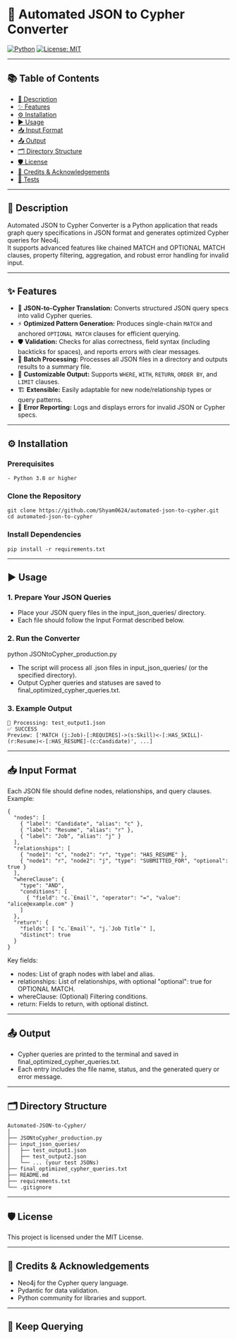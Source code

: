 # 🚀 Automated JSON to Cypher Converter

[![Python](https://img.shields.io/badge/python-3.8%2B-blue.svg)](https://www.python.org/)
[![License: MIT](https://img.shields.io/badge/License-MIT-yellow.svg)](LICENSE)

---

## 📚 Table of Contents

- [📝 Description](#-description)
- [✨ Features](#-features)
- [⚙️ Installation](#️-installation)
- [▶️ Usage](#-usage)
- [📥 Input Format](#-input-format)
- [📤 Output](#-output)
- [🗂️ Directory Structure](#-directory-structure)
- [🛡️ License](#-license)
- [🙏 Credits & Acknowledgements](#-credits--acknowledgements)
- [🧪 Tests](#-tests)

---

## 📝 Description

Automated JSON to Cypher Converter is a Python application that reads graph query specifications in JSON format and generates optimized Cypher queries for Neo4j.  
It supports advanced features like chained MATCH and OPTIONAL MATCH clauses, property filtering, aggregation, and robust error handling for invalid input.

---

## ✨ Features

- 🔄 **JSON-to-Cypher Translation:** Converts structured JSON query specs into valid Cypher queries.
- ⚡ **Optimized Pattern Generation:** Produces single-chain `MATCH` and anchored `OPTIONAL MATCH` clauses for efficient querying.
- 🛡️ **Validation:** Checks for alias correctness, field syntax (including backticks for spaces), and reports errors with clear messages.
- 📂 **Batch Processing:** Processes all JSON files in a directory and outputs results to a summary file.
- 🧩 **Customizable Output:** Supports `WHERE`, `WITH`, `RETURN`, `ORDER BY`, and `LIMIT` clauses.
- 🏗️ **Extensible:** Easily adaptable for new node/relationship types or query patterns.
- 🚨 **Error Reporting:** Logs and displays errors for invalid JSON or Cypher specs.

---

## ⚙️ Installation

### Prerequisites
```
- Python 3.8 or higher
```

### Clone the Repository

```
git clone https://github.com/Shyam0624/automated-json-to-cypher.git  
cd automated-json-to-cypher
```

### Install Dependencies

```
pip install -r requirements.txt
```

---

## ▶️ Usage

### 1. Prepare Your JSON Queries

- Place your JSON query files in the input_json_queries/ directory.
- Each file should follow the Input Format described below.

### 2. Run the Converter

python JSONtoCypher_production.py

- The script will process all .json files in input_json_queries/ (or the specified directory).
- Output Cypher queries and statuses are saved to final_optimized_cypher_queries.txt.

### 3. Example Output

```
📁 Processing: test_output1.json  
✅ SUCCESS  
Preview: ['MATCH (j:Job)-[:REQUIRES]->(s:Skill)<-[:HAS_SKILL]-(r:Resume)<-[:HAS_RESUME]-(c:Candidate)', ...]
```

---

## 📥 Input Format


Each JSON file should define nodes, relationships, and query clauses.  
Example:
```
{
  "nodes": [
    { "label": "Candidate", "alias": "c" },
    { "label": "Resume", "alias": "r" },
    { "label": "Job", "alias": "j" }
  ],
  "relationships": [
    { "node1": "c", "node2": "r", "type": "HAS_RESUME" },
    { "node1": "r", "node2": "j", "type": "SUBMITTED_FOR", "optional": true }
  ],
  "whereClause": {
    "type": "AND",
    "conditions": [
      { "field": "c.`Email`", "operator": "=", "value": "alice@example.com" }
    ]
  },
  "return": {
    "fields": [ "c.`Email`", "j.`Job Title`" ],
    "distinct": true
  }
}
```

Key fields:
- nodes: List of graph nodes with label and alias.
- relationships: List of relationships, with optional "optional": true for OPTIONAL MATCH.
- whereClause: (Optional) Filtering conditions.
- return: Fields to return, with optional distinct.

---

## 📤 Output

- Cypher queries are printed to the terminal and saved in final_optimized_cypher_queries.txt.
- Each entry includes the file name, status, and the generated query or error message.

---

## 🗂️ Directory Structure

```
Automated-JSON-to-Cypher/
│
├── JSONtoCypher_production.py
├── input_json_queries/
│   ├── test_output1.json
│   ├── test_output2.json
│   └── ... (your test JSONs)
├── final_optimized_cypher_queries.txt
├── README.md
├── requirements.txt
└── .gitignore
```

---
## 🛡️ License

This project is licensed under the MIT License.

---

## 🙏 Credits & Acknowledgements

- Neo4j for the Cypher query language.
- Pydantic for data validation.
- Python community for libraries and support.

---

## 🌟 Keep Querying